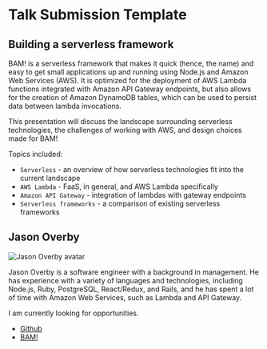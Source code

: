 
# Talk Submission Template

## Building a serverless framework

BAM! is a serverless framework that makes it quick (hence, the name) and easy to
get small applications up and running using Node.js and Amazon Web Services
(AWS). It is optimized for the deployment of AWS Lambda functions integrated
with Amazon API Gateway endpoints, but also allows for the creation of Amazon
DynamoDB tables, which can be used to persist data between lambda invocations.

This presentation will discuss the landscape surrounding serverless
technologies, the challenges of working with AWS, and design choices made for
BAM!

Topics included:

* `Serverless` - an overview of how serverless technologies fit into the current
  landscape
* `AWS Lambda` - FaaS, in general, and AWS Lambda specifically
* `Amazon API Gateway` - integration of lambdas with gateway endpoints
* `Serverless frameworks` - a comparison of existing serverless frameworks

## Jason Overby

![Jason Overby avatar](https://github.com/jasonoverby.png?size=80)

Jason Overby is a software engineer with a background in management.  He has
experience with a variety of languages and technologies, including Node.js,
Ruby, PostgreSQL, React/Redux, and Rails, and he has spent a lot of time with
Amazon Web Services, such as Lambda and API Gateway.

I am currently looking for opportunities.

* [Github](https://github.com/jasonoverby)
* [BAM!](https://bam-lambda.com)

